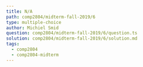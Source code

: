 ```yaml
---
title: N/A
path: comp2804/midterm-fall-2019/6
type: multiple-choice
author: Michiel Smid
question: comp2804/midterm-fall-2019/6/question.ts
solution: comp2804/midterm-fall-2019/6/solution.md
tags:
  - comp2804
  - comp2804-midterm
---
```

